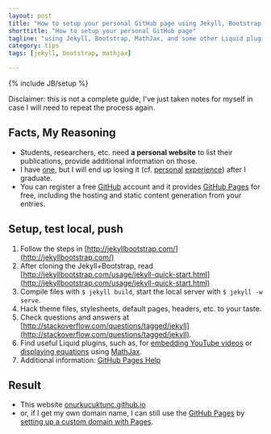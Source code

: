 ```yaml
---
layout: post
title: "How to setup your personal GitHub page using Jekyll, Bootstrap, MathJax, and some other Liquid plugins"
shorttitle: "How to setup your personal GitHub page"
tagline: "using Jekyll, Bootstrap, MathJax, and some other Liquid plugins"
category: tips
tags: [jekyll, bootstrap, mathjax]

---
```

{% include JB/setup %}

Disclaimer: this is not a complete guide, I've just taken notes for myself in case I will need to repeat the process again.

## Facts, My Reasoning
- Students, researchers, etc. need **a personal website** to list their publications, provide additional information on those.
- I have [one](http://www.cse.ohio-state.edu/~kucuktun/), but I will end up losing it (cf. [personal](http://cs.bilkent.edu.tr/~onurk) [experience](http://web.archive.org/web/20090202061629/http://cs.bilkent.edu.tr/~onurk/)) after I graduate.
- You can register a free [GitHub](http://github.com) account and it provides [GitHub Pages](http://pages.github.com/) for free, including the hosting and static content generation from your entries.

## Setup, test local, push
1. Follow the steps in [http://jekyllbootstrap.com/](http://jekyllbootstrap.com/)
2. After cloning the Jekyll+Bootstrap, read [http://jekyllbootstrap.com/usage/jekyll-quick-start.html](http://jekyllbootstrap.com/usage/jekyll-quick-start.html)
3. Compile files with `$ jekyll build`, start the local server with `$ jekyll -w serve`.
4. Hack theme files, stylesheets, default pages, headers, etc. to your taste.
5. Check questions and answers at [http://stackoverflow.com/questions/tagged/jekyll](http://stackoverflow.com/questions/tagged/jekyll).
6. Find useful Liquid plugins, such as, for [embedding YouTube videos](https://gist.github.com/joelverhagen/1805814) or [displaying equations](https://gist.github.com/drbunsen/2695841) using [MathJax](http://www.mathjax.org/).
7. Additional information: [GitHub Pages Help](https://help.github.com/categories/20/articles)

## Result
- This website [onurkucuktunc.github.io](http://onurkucuktunc.github.io)
- or, if I get my own domain name, I can still use the [GitHub Pages](http://pages.github.com/) by [setting up a custom domain with Pages](https://help.github.com/articles/setting-up-a-custom-domain-with-pages).